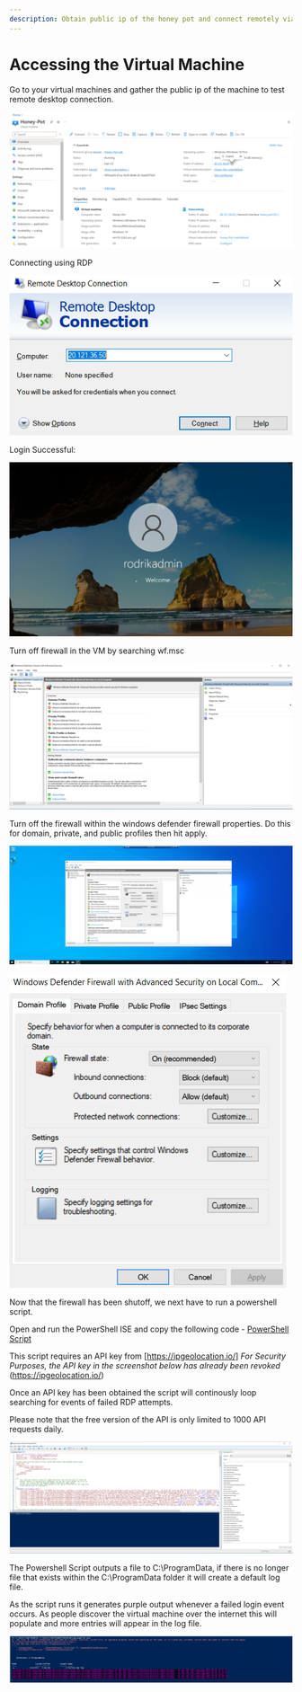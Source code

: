 ```yaml
---
description: Obtain public ip of the honey pot and connect remotely via RDP session.
---
```


# Accessing the Virtual Machine

Go to your virtual machines and gather the public ip of the machine to test remote desktop connection.&#x20;

![](<../.gitbook/assets/image (7).png>)

Connecting using RDP

![](<../.gitbook/assets/image (8).png>)

Login Successful:

![](<../.gitbook/assets/image (9).png>)

Turn off firewall in the VM by searching wf.msc

![](<../.gitbook/assets/image (10).png>)

Turn off the firewall within the windows defender firewall properties. Do this for domain, private, and public profiles then hit apply.&#x20;

![](<../.gitbook/assets/image (11).png>)

![](<../.gitbook/assets/image (12).png>)

Now that the firewall has been shutoff, we next have to run a powershell script.&#x20;

Open and run the PowerShell ISE and copy the following code - [PowerShell Script](https://github.com/joshmadakor1/Sentinel-Lab/blob/main/Custom\_Security\_Log\_Exporter.ps1)

This script requires an API key from [https://ipgeolocation.io/] *For Security Purposes, the API key in the screenshot below has already been revoked* (https://ipgeolocation.io/)&#x20;

Once an API key has been obtained the script will continously loop searching for events of failed RDP attempts.&#x20;

Please note that the free version of the API is only limited to 1000 API requests daily.&#x20;

![](<../.gitbook/assets/image (13).png>)

The Powershell Script outputs a file to C:\ProgramData, if there is no longer file that exists within the C:\ProgramData folder it will create a default log file.&#x20;

As the script runs it generates purple output whenever a failed login event occurs. As people discover the virtual machine over the internet this will populate and more entries will appear in the log file. &#x20;

![](<../.gitbook/assets/image (14).png>)

